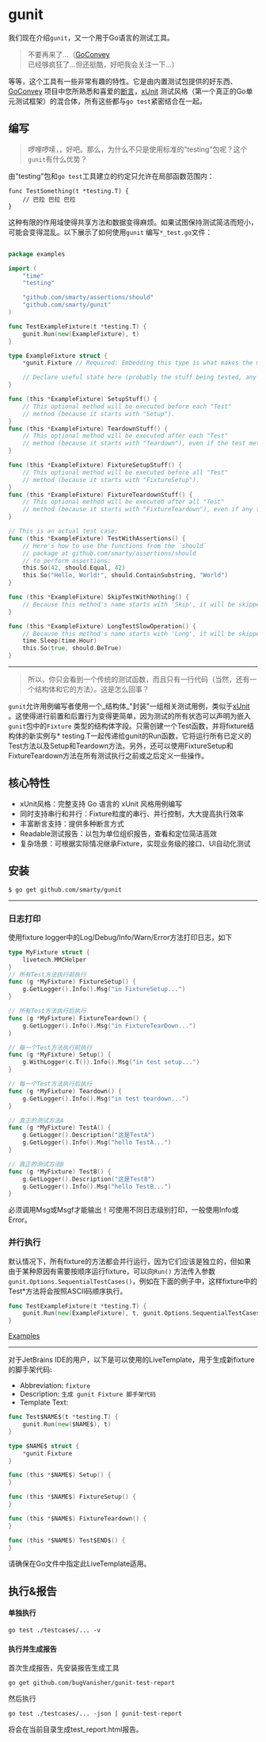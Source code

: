 # gunit

我们现在介绍`gunit`，又一个用于Go语言的测试工具。

> 不要再来了...（[GoConvey](http://goconvey.co)已经够疯狂了...但还挺酷，好吧我会关注一下...）

等等，这个工具有一些非常有趣的特性。它是由内置测试包提供的好东西、[GoConvey](http://goconvey.co)
项目中您所熟悉和喜爱的[断言](https://github.com/smarty/assertions)，[xUnit](https://en.wikipedia.org/wiki/XUnit)
测试风格（第一个真正的Go单元测试框架）的混合体，所有这些都与`go test`紧密结合在一起。

## 编写

> 啰哩啰嗦，，好吧。那么，为什么不只是使用标准的"testing"包呢？这个`gunit`有什么优势？

由"testing"包和`go test`工具建立的约定只允许在局部函数范围内：

```
func TestSomething(t *testing.T) {
	// 巴拉 巴拉 巴拉
}
```

这种有限的作用域使得共享方法和数据变得麻烦。如果试图保持测试简洁而短小，可能会变得混乱。以下展示了如何使用`gunit`
编写`*_test.go`文件：

```go

package examples

import (
	"time"
	"testing"

	"github.com/smarty/assertions/should"
	"github.com/smarty/gunit"
)

func TestExampleFixture(t *testing.T) {
	gunit.Run(new(ExampleFixture), t)
}

type ExampleFixture struct {
	*gunit.Fixture // Required: Embedding this type is what makes the magic happen.

	// Declare useful state here (probably the stuff being tested, any fakes, etc...).
}

func (this *ExampleFixture) SetupStuff() {
	// This optional method will be executed before each "Test"
	// method (because it starts with "Setup").
}
func (this *ExampleFixture) TeardownStuff() {
	// This optional method will be executed after each "Test"
	// method (because it starts with "Teardown"), even if the test method panics.
}

func (this *ExampleFixture) FixtureSetupStuff() {
	// This optional method will be executed before all "Test"
	// method (because it starts with "FixtureSetup").
}
func (this *ExampleFixture) FixtureTeardownStuff() {
	// This optional method will be executed after all "Test"
	// method (because it starts with "FixtureTeardown"), even if any test method panics.
}

// This is an actual test case:
func (this *ExampleFixture) TestWithAssertions() {
	// Here's how to use the functions from the `should`
	// package at github.com/smarty/assertions/should
	// to perform assertions:
	this.So(42, should.Equal, 42)
	this.So("Hello, World!", should.ContainSubstring, "World")
}

func (this *ExampleFixture) SkipTestWithNothing() {
	// Because this method's name starts with 'Skip', it will be skipped.
}

func (this *ExampleFixture) LongTestSlowOperation() {
	// Because this method's name starts with 'Long', it will be skipped if `go test` is run with the `short` flag.
	time.Sleep(time.Hour)
	this.So(true, should.BeTrue)
}
```

-------------------------

> 所以，你只会看到一个传统的测试函数，而且只有一行代码（当然，还有一个结构体和它的方法）。这是怎么回事？

`gunit`允许用例编写者使用一个_结构体_"封装"一组相关测试用例，类似于[xUnit](https://en.wikipedia.org/wiki/XUnit)
。这使得进行前置和后置行为变得更简单，因为测试的所有状态可以声明为嵌入`gunit`包中的`Fixture`
类型的结构体字段。只需创建一个Test函数，并将fixture结构体的新实例与*
testing.T一起传递给gunit的Run函数，它将运行所有已定义的Test方法以及Setup和Teardown方法。另外，还可以使用FixtureSetup和FixtureTeardown方法在所有测试执行之前或之后定义一些操作。

## 核心特性

- xUnit风格：完整支持 Go 语言的 xUnit 风格用例编写
- 同时支持串行和并行：Fixture粒度的串行、并行控制，大大提高执行效率
- 丰富断言支持：提供多种断言方式
- Readable测试报告：以包为单位组织报告，查看和定位简洁高效
- 复杂场景：可根据实际情况继承Fixture，实现业务级的接口、UI自动化测试

## 安装

```
$ go get github.com/smarty/gunit
```

-------------------------

### 日志打印

使用fixture logger中的Log/Debug/Info/Warn/Error方法打印日志，如下

```go
type MyFixture struct {
    livetech.MMCHelper
}
// 所有Test方法执行前执行
func (g *MyFixture) FixtureSetup() {
    g.GetLogger().Info().Msg("in FixtureSetup...")
}

// 所有Test方法执行后执行
func (g *MyFixture) FixtureTeardown() {
    g.GetLogger().Info().Msg("in FixtureTearDown...")
}

// 每一个Test方法执行前执行
func (g *MyFixture) Setup() {
    g.WithLogger(c.T()).Info().Msg("in test setup...")
}

// 每一个Test方法执行后执行
func (g *MyFixture) Teardown() {
    g.GetLogger().Info().Msg("in test teardown...")
}

// 真正的测试方法A
func (g *MyFixture) TestA() {
    g.GetLogger().Description("这是TestA")
    g.GetLogger().Info().Msg("hello TestA...")
}

// 真正的测试方法B
func (g *MyFixture) TestB() {
    g.GetLogger().Description("这是TestB")
    g.GetLogger().Info().Msg("hello TestB...")
}

```

必须调用Msg或Msgf才能输出！可使用不同日志级别打印，一般使用Info或Error。

### 并行执行

默认情况下，所有fixture的方法都会并行运行，因为它们应该是独立的，但如果由于某种原因有需要按顺序运行fixture，可以向`Run()`
方法传入参数`gunit.Options.SequentialTestCases()`，例如在下面的例子中，这样fixture中的Test*方法将会按照ASCII码顺序执行。

```go
func TestExampleFixture(t *testing.T) {
    gunit.Run(new(ExampleFixture), t, gunit.Options.SequentialTestCases())
}
```

[Examples](https://github.com/bugVanisher/gunit/tree/master/examples)

----------------------------------------------------------------------------

对于JetBrains IDE的用户，以下是可以使用的LiveTemplate，用于生成新fixture的脚手架代码:

- Abbreviation: `fixture`
- Description: `生成 gunit Fixture 脚手架代码`
- Template Text:

```go
func Test$NAME$(t *testing.T) {
    gunit.Run(new($NAME$), t)
}

type $NAME$ struct {
    *gunit.Fixture
}

func (this *$NAME$) Setup() {
}

func (this *$NAME$) FixtureSetup() {
}

func (this *$NAME$) FixtureTeardown() {
}

func (this *$NAME$) Test$END$() {
}


```

请确保在Go文件中指定此LiveTemplate适用。

## 执行&报告

#### 单独执行

`go test ./testcases/... -v`

#### 执行并生成报告

首次生成报告，先安装报告生成工具

`go get github.com/bugVanisher/gunit-test-report`

然后执行

`go test ./testcases/... -json | gunit-test-report`

将会在当前目录生成test_report.html报告。
